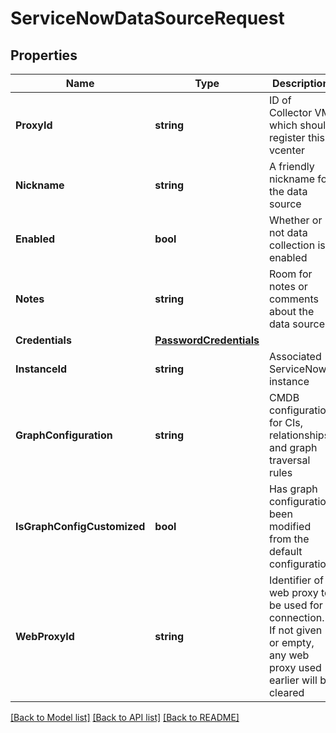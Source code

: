 # ServiceNowDataSourceRequest

## Properties

Name | Type | Description | Notes
------------ | ------------- | ------------- | -------------
**ProxyId** | **string** | ID of Collector VM which should register this vcenter | 
**Nickname** | **string** | A friendly nickname for the data source | 
**Enabled** | **bool** | Whether or not data collection is enabled | [optional] [default to true]
**Notes** | **string** | Room for notes or comments about the data source | [optional] 
**Credentials** | [**PasswordCredentials**](PasswordCredentials.md) |  | 
**InstanceId** | **string** | Associated ServiceNow instance | 
**GraphConfiguration** | **string** | CMDB configuration for CIs, relationships and graph traversal rules | [optional] 
**IsGraphConfigCustomized** | **bool** | Has graph configuration been modified from the default configuration | 
**WebProxyId** | **string** | Identifier of web proxy to be used for connection. If not given or empty, any web proxy used earlier will be cleared | [optional] 

[[Back to Model list]](../README.md#documentation-for-models) [[Back to API list]](../README.md#documentation-for-api-endpoints) [[Back to README]](../README.md)


